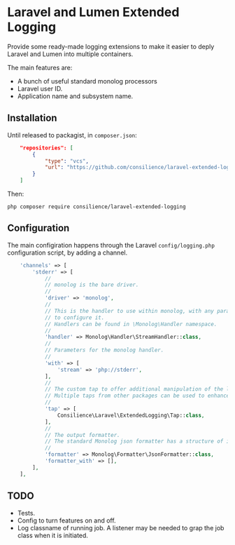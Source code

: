 
# Laravel and Lumen Extended Logging

Provide some ready-made logging extensions to make it easier to deply
Laravel and Lumen into multiple containers.

The main features are:

* A bunch of useful standard monolog processors
* Laravel user ID.
* Application name and subsystem name.

## Installation

Until released to packagist, in `composer.json`:

```json
    "repositories": [
        {
            "type": "vcs",
            "url": "https://github.com/consilience/laravel-extended-logging.git"
        }
    ]
```

Then:

    php composer require consilience/laravel-extended-logging

## Configuration

The main configiration happens through the Laravel `config/logging.php`
configuration script, by adding a channel.

```php
    'channels' => [
        'stderr' => [
            //
            // monolog is the bare driver.
            //
            'driver' => 'monolog',
            //
            // This is the handler to use within monolog, with any parameters
            // to configure it.
            // Handlers can be found in \Monolog\Handler namespace.
            //
            'handler' => Monolog\Handler\StreamHandler::class,
            //
            // Parameters for the monolog handler.
            //
            'with' => [
                'stream' => 'php://stderr',
            ],
            //
            // The custom tap to offer additional manipulation of the log output.
            // Multiple taps from other packages can be used to enhance further.
            //
            'tap' => [
                Consilience\Laravel\ExtendedLogging\Tap::class,
            ],
            //
            // The output formatter.
            // The standard Monolog json formatter has a structure of its own.
            //
            'formatter' => Monolog\Formatter\JsonFormatter::class,
            'formatter_with' => [],
        ],
    ],
```

## TODO

* Tests.
* Config to turn features on and off.
* Log classname of running job.
  A listener may be needed to grap the job class when it is initiated.
